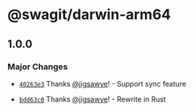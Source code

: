 # @swagit/darwin-arm64

## 1.0.0

### Major Changes

- [`40263e3`](https://github.com/jigsawye/swagit/commit/40263e36132be49ca1847a6ceb9dbd50dde8a892) Thanks [@jigsawye](https://github.com/jigsawye)! - Support sync feature

- [`bdd63c0`](https://github.com/jigsawye/swagit/commit/bdd63c0f4590ec2bff5599cc8cc894242e77960e) Thanks [@jigsawye](https://github.com/jigsawye)! - Rewrite in Rust
